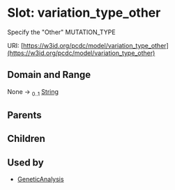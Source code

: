 
# Slot: variation_type_other


Specify the "Other" MUTATION_TYPE

URI: [https://w3id.org/pcdc/model/variation_type_other](https://w3id.org/pcdc/model/variation_type_other)


## Domain and Range

None &#8594;  <sub>0..1</sub> [String](types/String.md)

## Parents


## Children


## Used by

 * [GeneticAnalysis](GeneticAnalysis.md)
